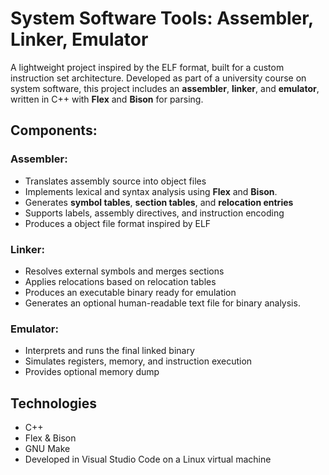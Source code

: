 # System Software Tools: Assembler, Linker, Emulator

A lightweight project inspired by the ELF format, built for a custom instruction set architecture.
Developed as part of a university course on system software, this project includes an **assembler**, **linker**, and **emulator**, written in C++ with **Flex** and **Bison** for parsing.

## Components:

### Assembler:
- Translates assembly source into object files
- Implements lexical and syntax analysis using **Flex** and **Bison**.
- Generates **symbol tables**, **section tables**, and **relocation entries**
- Supports labels, assembly directives, and instruction encoding
- Produces a object file format inspired by ELF

### Linker:
- Resolves external symbols and merges sections
- Applies relocations based on relocation tables
- Produces an executable binary ready for emulation
- Generates an optional human-readable text file for binary analysis.

### Emulator:
- Interprets and runs the final linked binary
- Simulates registers, memory, and instruction execution
- Provides optional memory dump

## Technologies
- C++
- Flex & Bison
- GNU Make
- Developed in Visual Studio Code on a Linux virtual machine

